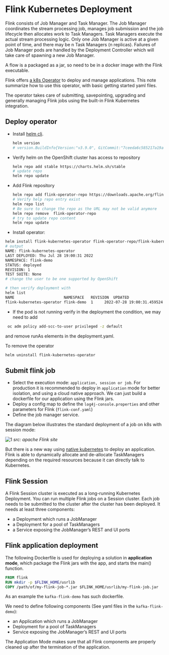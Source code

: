 # Flink Kubernetes Deployment

Flink consists of Job Manager and Task Manager. The Job Manager coordinates the stream processing job, manages job submission and the job lifecycle then allocates work to Task Managers. Task Managers execute the actual stream processing logic. Only one Job Manager is active at a given point of time, and there may be n Task Managers (n replicas).
Failures of Job Manager pods are handled by the Deployment Controller which will take care of spawning a new Job Manager.

A flow is a packaged as a jar, so need to be in a docker image with the Flink executable.

Flink offers [a k8s Operator](https://flink.apache.org/news/2022/04/03/release-kubernetes-operator-0.1.0.html) to deploy and manage applications. This note summarize how to use this operator, with basic getting started yaml files.

The operator takes care of submitting, savepointing, upgrading and generally managing Flink jobs using the built-in Flink Kubernetes integration.

## Deploy operator

* Install [helm cli](https://github.com/helm/helm/releases).

    ```sh
    helm version
    # version.BuildInfo{Version:"v3.9.0", GitCommit:"7ceeda6c585217a19a1131663d8cd1f7d641b2a7", GitTreeState:"clean", GoVersion:"go1.17.5"}
    ```
* Verify helm on the OpenShift cluster has access to repository

    ```sh
    helm repo add stable https://charts.helm.sh/stable 
    # update repo
    helm repo update
    ```
* Add Flink repository

    ```sh
    helm repo add flink-operator-repo https://downloads.apache.org/flink/flink-kubernetes-operator-1.0.1/
    # Verify help repo entry exist
    helm repo list
    # Be sure to change the repo as the URL may not be valid anymore
    helm repo remove  flink-operator-repo
    # try to update repo content
    helm repo update
    ```

* Install operator:

```sh
helm install flink-kubernetes-operator flink-operator-repo/flink-kubernetes-operator
# output
NAME: flink-kubernetes-operator
LAST DEPLOYED: Thu Jul 28 19:00:31 2022
NAMESPACE: flink-demo
STATUS: deployed
REVISION: 1
TEST SUITE: None
# change the user to be one supported by OpenShift

# then verify deployment with 
helm list
NAME                      NAMESPACE   REVISION  UPDATED                            STATUS  CHART APP VERSION
flink-kubernetes-operator flink-demo  1    	2022-07-28 19:00:31.459524 -0700 PDT	deployed flink-kubernetes-operator-1.0.1	1.0.1
```

* If the pod is not running verify in the deployment the condition, we may need to add

```sh
 oc adm policy add-scc-to-user privileged -z default
```

and remove runAs elements in the deployment.yaml.

To remove the operator

```sh
helm uninstall flink-kubernetes-operator
```

## Submit flink job

* Select the execution mode: `application, session or job`. For production it is recommended to deploy in `application` mode for better isolation, and using a cloud native approach. We can just build a dockerfile for our application using the Flink jars.
* Deploy a config map to define the `log4j-console.properties` and other parameters for Flink (`flink-conf.yaml`)
* Define the job manager service.

The diagram below illustrates the standard deployment of a job on k8s with session mode:

 ![1](https://ci.apache.org/projects/flink/flink-docs-release-1.14/fig/FlinkOnK8s.svg)
 *src: apache Flink site*
 
But there is a new way using [native kubernetes](https://ci.apache.org/projects/flink/flink-docs-release-1.14/deployment/resource-providers/native_kubernetes.html) to deploy an application. Flink is able to dynamically allocate and de-allocate TaskManagers depending on the required resources because it can directly talk to Kubernetes.

## Flink Session

A Flink Session cluster is executed as a long-running Kubernetes Deployment. You can run multiple Flink jobs on a Session cluster. Each job needs to be submitted to the cluster after the cluster has been deployed.
It needs at least three components:

* a Deployment which runs a JobManager
* a Deployment for a pool of TaskManagers
* a Service exposing the JobManager’s REST and UI ports

## Flink application deployment

The following Dockerfile is used for deploying a solution in **application mode**, which package the Flink jars with the app, and starts the main() function.

```dockerfile
FROM flink
RUN mkdir -p $FLINK_HOME/usrlib
COPY /path/of/my-flink-job-*.jar $FLINK_HOME/usrlib/my-flink-job.jar
```

As an example the `kafka-flink-demo` has such dockerfile.

We need to define following components (See yaml files in the `kafka-flink-demo`):

* an Application which runs a JobManager
* Deployment for a pool of TaskManagers
* Service exposing the JobManager’s REST and UI ports

The Application Mode makes sure that all Flink components are properly cleaned up after the termination of the application.
